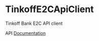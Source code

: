 # TinkoffE2CApiClient
Tinkoff Bank E2C API client

API [Documentation](https://acdn.tinkoff.ru/static/documents/merchant_api_protocoI_e2c.pdf)